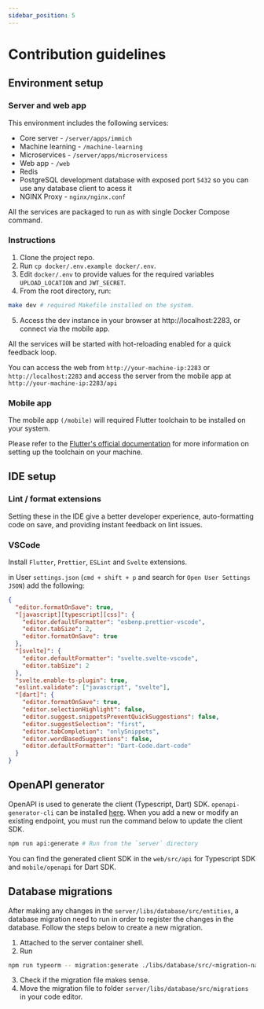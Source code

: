 ```yaml
---
sidebar_position: 5
---
```


# Contribution guidelines

## Environment setup

### Server and web app

This environment includes the following services:

- Core server - `/server/apps/immich`
- Machine learning - `/machine-learning`
- Microservices - `/server/apps/microservicess`
- Web app - `/web`
- Redis
- PostgreSQL development database with exposed port `5432` so you can use any database client to acess it
- NGINX Proxy - `nginx/nginx.conf`

All the services are packaged to run as with single Docker Compose command.

### Instructions

1. Clone the project repo.
2. Run `cp docker/.env.example docker/.env`.
3. Edit `docker/.env` to provide values for the required variables `UPLOAD_LOCATION` and `JWT_SECRET`.
4. From the root directory, run:

```bash title="Start development server"
make dev # required Makefile installed on the system.
```

5. Access the dev instance in your browser at http://localhost:2283, or connect via the mobile app.

All the services will be started with hot-reloading enabled for a quick feedback loop.

You can access the web from `http://your-machine-ip:2283` or `http://localhost:2283` and access the server from the mobile app at `http://your-machine-ip:2283/api`

### Mobile app

The mobile app `(/mobile)` will required Flutter toolchain to be installed on your system.

Please refer to the [Flutter's official documentation](https://flutter.dev/docs/get-started/install) for more information on setting up the toolchain on your machine.

## IDE setup

### Lint / format extensions

Setting these in the IDE give a better developer experience, auto-formatting code on save, and providing instant feedback on lint issues.

### VSCode

Install `Flutter`, `Prettier`, `ESLint` and `Svelte` extensions.

in User `settings.json` (`cmd + shift + p` and search for `Open User Settings JSON`) add the following:

```json title="settings.json"
{
  "editor.formatOnSave": true,
  "[javascript][typescript][css]": {
    "editor.defaultFormatter": "esbenp.prettier-vscode",
    "editor.tabSize": 2,
    "editor.formatOnSave": true
  },
  "[svelte]": {
    "editor.defaultFormatter": "svelte.svelte-vscode",
    "editor.tabSize": 2
  },
  "svelte.enable-ts-plugin": true,
  "eslint.validate": ["javascript", "svelte"],
  "[dart]": {
    "editor.formatOnSave": true,
    "editor.selectionHighlight": false,
    "editor.suggest.snippetsPreventQuickSuggestions": false,
    "editor.suggestSelection": "first",
    "editor.tabCompletion": "onlySnippets",
    "editor.wordBasedSuggestions": false,
    "editor.defaultFormatter": "Dart-Code.dart-code"
  }
}
```

## OpenAPI generator

OpenAPI is used to generate the client (Typescript, Dart) SDK. `openapi-generator-cli` can be installed [here](https://openapi-generator.tech/docs/installation/). When you add a new or modify an existing endpoint, you must run the command below to update the client SDK.

```bash
npm run api:generate # Run from the `server` directory
```
You can find the generated client SDK in the `web/src/api` for Typescript SDK and `mobile/openapi` for Dart SDK.

## Database migrations

After making any changes in the `server/libs/database/src/entities`, a database migration need to run in order to register the changes in the database. Follow the steps below to create a new migration.

1. Attached to the server container shell.
2. Run 
```bash
npm run typeorm -- migration:generate ./libs/database/src/<migration-name> -d libs/database/src/config/database.config.ts
```
3. Check if the migration file makes sense.
4. Move the migration file to folder `server/libs/database/src/migrations` in your code editor.
